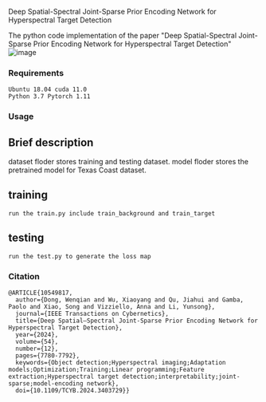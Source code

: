 Deep Spatial-Spectral Joint-Sparse Prior Encoding Network for Hyperspectral Target Detection

The python code implementation of the paper "Deep Spatial-Spectral Joint-Sparse Prior Encoding Network for Hyperspectral Target Detection"
![image](https://github.com/Jiahuiqu/JSPEN/assets/78287811/4b1ad9cb-84a7-4f97-b5a2-32f42e8a3852)

### Requirements
    Ubuntu 18.04 cuda 11.0
    Python 3.7 Pytorch 1.11
### Usage
## Brief description
dataset floder stores training and testing dataset.
model floder stores the pretrained model for Texas Coast dataset.

## training
    run the train.py include train_background and train_target

## testing
    run the test.py to generate the loss map

### Citation
```
@ARTICLE{10549817,
  author={Dong, Wenqian and Wu, Xiaoyang and Qu, Jiahui and Gamba, Paolo and Xiao, Song and Vizziello, Anna and Li, Yunsong},
  journal={IEEE Transactions on Cybernetics}, 
  title={Deep Spatial—Spectral Joint-Sparse Prior Encoding Network for Hyperspectral Target Detection}, 
  year={2024},
  volume={54},
  number={12},
  pages={7780-7792},
  keywords={Object detection;Hyperspectral imaging;Adaptation models;Optimization;Training;Linear programming;Feature extraction;Hyperspectral target detection;interpretability;joint-sparse;model-encoding network},
  doi={10.1109/TCYB.2024.3403729}}
```
